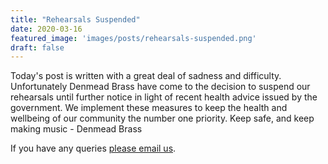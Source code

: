```yaml
---
title: "Rehearsals Suspended"
date: 2020-03-16
featured_image: 'images/posts/rehearsals-suspended.png'
draft: false
---
```


Today's post is written with a great deal of sadness and difficulty. Unfortunately Denmead Brass have come to the decision to suspend our rehearsals until further notice in light of recent health advice issued by the government. We implement these measures to keep the health and wellbeing of our community the number one priority. Keep safe, and keep making music - Denmead Brass

If you have any queries [please email us](mailto:secretary@denmeadbrass.org.uk).